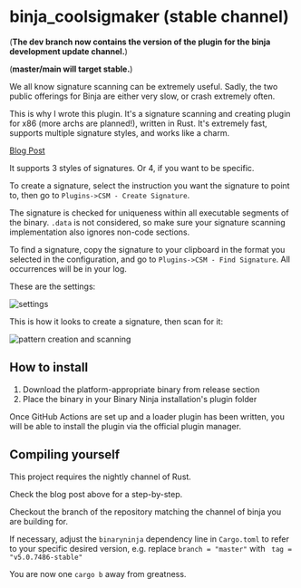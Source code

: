 # binja_coolsigmaker (stable channel)

(**The dev branch now contains the version of the plugin for the binja development update channel.**)

(**master/main will target stable.**)

We all know signature scanning can be extremely useful. Sadly, the two public offerings for Binja are either very slow, or crash extremely often.

This is why I wrote this plugin. It's a signature scanning and creating plugin for x86 (more archs are planned!), written in Rust. It's extremely fast, supports multiple signature styles, and works like a charm.

[Blog Post](https://binary.ninja/2024/10/01/plugin-spotlight-coolsigmaker.html)

It supports 3 styles of signatures. Or 4, if you want to be specific.

To create a signature, select the instruction you want the signature to point to, then go to `Plugins->CSM - Create Signature`.

The signature is checked for uniqueness within all executable segments of the binary. `.data` is not considered, so make sure your signature scanning implementation also ignores non-code sections.

To find a signature, copy the signature to your clipboard in the format you selected in the configuration, and go to `Plugins->CSM - Find Signature`. All occurrences will be in your log.

These are the settings:

![settings](settings.png)

This is how it looks to create a signature, then scan for it:

![pattern creation and scanning](sig.png)

## How to install

1. Download the platform-appropriate binary from release section
2. Place the binary in your Binary Ninja installation's plugin folder

Once GitHub Actions are set up and a loader plugin has been written, you will be able to install the plugin via the official plugin manager.

## Compiling yourself

This project requires the nightly channel of Rust.

Check the blog post above for a step-by-step.

Checkout the branch of the repository matching the channel of binja you are building for.

If necessary, adjust the `binaryninja` dependency line in `Cargo.toml` to refer to your specific desired version, e.g. replace `branch = "master"` with ` tag = "v5.0.7486-stable"`

You are now one `cargo b` away from greatness.
